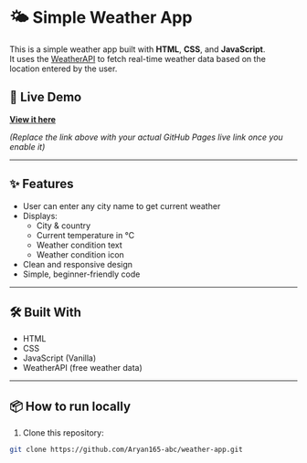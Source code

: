 # 🌤️ Simple Weather App

This is a simple weather app built with **HTML**, **CSS**, and **JavaScript**.  
It uses the [WeatherAPI](https://www.weatherapi.com/) to fetch real-time weather data based on the location entered by the user.

## 🚀 Live Demo
[**View it here**](https://Aryan165-abc.github.io/weather-app/)

*(Replace the link above with your actual GitHub Pages live link once you enable it)*

---

## ✨ Features
- User can enter any city name to get current weather
- Displays:
  - City & country
  - Current temperature in °C
  - Weather condition text
  - Weather condition icon
- Clean and responsive design
- Simple, beginner-friendly code

---

## 🛠️ Built With
- HTML
- CSS
- JavaScript (Vanilla)
- WeatherAPI (free weather data)

---

## 📦 How to run locally
1. Clone this repository:
```bash
git clone https://github.com/Aryan165-abc/weather-app.git

